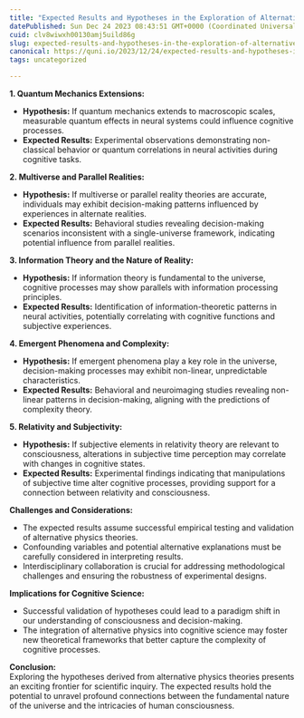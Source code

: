 ```yaml
---
title: "Expected Results and Hypotheses in the Exploration of Alternative Physics"
datePublished: Sun Dec 24 2023 08:43:51 GMT+0000 (Coordinated Universal Time)
cuid: clv8wiwxh00130amj5uild86g
slug: expected-results-and-hypotheses-in-the-exploration-of-alternative-physics
canonical: https://quni.io/2023/12/24/expected-results-and-hypotheses-in-the-exploration-of-alternative-physics/
tags: uncategorized

---
```


**1\. Quantum Mechanics Extensions:**

*   **Hypothesis:** If quantum mechanics extends to macroscopic scales, measurable quantum effects in neural systems could influence cognitive processes.
*   **Expected Results:** Experimental observations demonstrating non-classical behavior or quantum correlations in neural activities during cognitive tasks.

**2\. Multiverse and Parallel Realities:**

*   **Hypothesis:** If multiverse or parallel reality theories are accurate, individuals may exhibit decision-making patterns influenced by experiences in alternate realities.
*   **Expected Results:** Behavioral studies revealing decision-making scenarios inconsistent with a single-universe framework, indicating potential influence from parallel realities.

**3\. Information Theory and the Nature of Reality:**

*   **Hypothesis:** If information theory is fundamental to the universe, cognitive processes may show parallels with information processing principles.
*   **Expected Results:** Identification of information-theoretic patterns in neural activities, potentially correlating with cognitive functions and subjective experiences.

**4\. Emergent Phenomena and Complexity:**

*   **Hypothesis:** If emergent phenomena play a key role in the universe, decision-making processes may exhibit non-linear, unpredictable characteristics.
*   **Expected Results:** Behavioral and neuroimaging studies revealing non-linear patterns in decision-making, aligning with the predictions of complexity theory.

**5\. Relativity and Subjectivity:**

*   **Hypothesis:** If subjective elements in relativity theory are relevant to consciousness, alterations in subjective time perception may correlate with changes in cognitive states.
*   **Expected Results:** Experimental findings indicating that manipulations of subjective time alter cognitive processes, providing support for a connection between relativity and consciousness.

**Challenges and Considerations:**

*   The expected results assume successful empirical testing and validation of alternative physics theories.
*   Confounding variables and potential alternative explanations must be carefully considered in interpreting results.
*   Interdisciplinary collaboration is crucial for addressing methodological challenges and ensuring the robustness of experimental designs.

**Implications for Cognitive Science:**

*   Successful validation of hypotheses could lead to a paradigm shift in our understanding of consciousness and decision-making.
*   The integration of alternative physics into cognitive science may foster new theoretical frameworks that better capture the complexity of cognitive processes.

**Conclusion:**  
Exploring the hypotheses derived from alternative physics theories presents an exciting frontier for scientific inquiry. The expected results hold the potential to unravel profound connections between the fundamental nature of the universe and the intricacies of human consciousness.